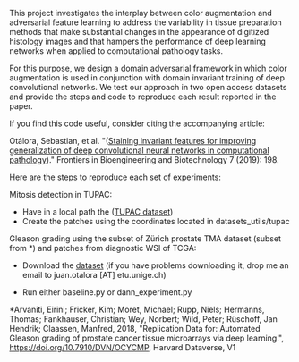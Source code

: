 This project investigates the interplay between color augmentation and adversarial feature learning to address the variability in tissue preparation methods that make substantial changes in the appearance of  digitized histology images and that hampers the performance of deep learning networks when applied to computational pathology tasks.

For this purpose, we design a domain adversarial framework in which color augmentation is used in conjunction with domain invariant training of deep convolutional networks. We test our approach in two open access datasets and provide the steps and code to reproduce each result reported in the paper.

If you find this code useful, consider citing the accompanying article:

Otálora, Sebastian, et al. "([Staining invariant features for improving generalization of deep convolutional neural networks in computational pathology](https://www.frontiersin.org/articles/10.3389/fbioe.2019.00198/full))." Frontiers in Bioengineering and Biotechnology 7 (2019): 198.



Here are the steps to reproduce each set of experiments:

Mitosis detection in TUPAC:
* Have in a local path the ([TUPAC dataset](http://tupac.tue-image.nl/node/3))
* Create the patches using the coordinates located in datasets_utils/tupac

Gleason grading using the subset of Zürich prostate TMA dataset (subset from *) and patches from diagnostic WSI of TCGA:
* Download the [dataset](https://wetransfer.com/downloads/b33c6eda5df597b2fe375a2162be535f20190719142214/25afc2d4546196eb08825d48316c0c8720190719142214/d04b56) (if you have problems downloading it, drop me an email to juan.otalora [AT] etu.unige.ch)

* Run either baseline.py or dann_experiment.py



*Arvaniti, Eirini; Fricker, Kim; Moret, Michael; Rupp, Niels; Hermanns, Thomas; Fankhauser, Christian; Wey, Norbert; Wild, Peter; Rüschoff, Jan Hendrik; Claassen, Manfred, 2018, "Replication Data for: Automated Gleason grading of prostate cancer tissue microarrays via deep learning.", https://doi.org/10.7910/DVN/OCYCMP, Harvard Dataverse, V1
